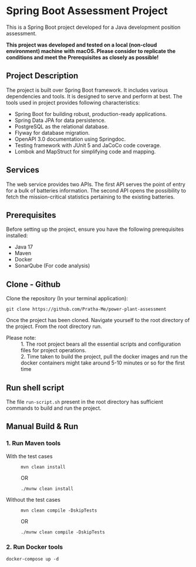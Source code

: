 # Spring Boot Assessment Project

This is a Spring Boot project developed for a Java development position assessment.

**This project was developed and tested on a local (non-cloud environment) machine with macOS. Please consider to replicate the conditions and meet the Prerequisites as closely as possible!**

## Project Description

The project is built over Spring Boot framework. It includes various dependencies and tools. It is designed to serve and perform at best. The tools used in project provides following characteristics:

- Spring Boot for building robust, production-ready applications. 
- Spring Data JPA for data persistence.
- PostgreSQL as the relational database.
- Flyway for database migration.
- OpenAPI 3.0 documentation using Springdoc.
- Testing framework with JUnit 5 and JaCoCo code coverage.
- Lombok and MapStruct for simplifying code and mapping.

## Services
The web service provides two APIs. The first API serves the point of entry for a bulk of batteries information. The second API opens the possibility to fetch the mission-critical statistics pertaining to the existing batteries.

## Prerequisites
Before setting up the project, ensure you have the following prerequisites installed:
- Java 17
- Maven
- Docker
- SonarQube (For code analysis)

## Clone - Github
Clone the repository (In your terminal application):

   ```shell
   git clone https://github.com/Pratha-Me/power-plant-assessment
   ```

Once the project has been cloned. Navigate yourself to the root directory of the project. From the root directory run.

<dl>
<dt>Please note:</dt>
<dd>
1. The root project bears all the essential scripts and configuration files for project operations.
</dd>
<dd>
2. Time taken to build the project, pull the docker images and run the docker containers might take around 5-10 minutes or so for the first time
</dd>
</dl>

## Run shell script
The file `run-script.sh` present in the root directory has sufficient commands to build and run the project. 

## Manual Build & Run
### 1. Run Maven tools
<dl>
<dt>With the test cases</dt>
<dd>

   ```shell
   mvn clean install
   ```
OR
   ```shell
   ./mvnw clean install
   ```

</dd>
<dt>Without the test cases</dt>
<dd>

   ```shell
   mvn clean compile -DskipTests
   ```
OR
   ```shell
   ./mvnw clean compile -DskipTests
   ```

</dd>
</dl>

### 2. Run Docker tools
   ```shell
   docker-compose up -d
   ```
